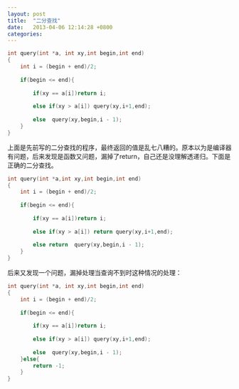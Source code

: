 ```yaml
---
layout: post
title:  "二分查找"
date:   2013-04-06 12:14:28 +0800
categories: 
---
```


```c
int query(int *a, int xy,int begin,int end)
{
    int i = (begin + end)/2;
    
    if(begin <= end){
    
        if(xy == a[i])return i;
    
        else if(xy > a[i]) query(xy,i+1,end);
    
        else  query(xy,begin,i - 1);
    }   
}
```

上面是先前写的二分查找的程序，最终返回的值是乱七八糟的。原本以为是编译器有问题，后来发现是函数又问题，漏掉了return，自己还是没理解透递归。下面是正确的二分查找。

```c
int query(int *a,int xy,int begin,int end)
{
    int i = (begin + end)/2;
   
    if(begin <= end){
   
        if(xy == a[i])return i;
   
        else if(xy > a[i]) return query(xy,i+1,end);
   
        else return  query(xy,begin,i - 1);
    }   
}
```

后来又发现一个问题，漏掉处理当查询不到时这种情况的处理：

```c
int query(int *a, int xy,int begin,int end)
{
    int i = (begin + end)/2;
    
    if(begin <= end){
    
        if(xy == a[i])return i;
    
        else if(xy > a[i]) query(xy,i+1,end);
    
        else  query(xy,begin,i - 1);
    }else{
        return -1;
    }
}
```

